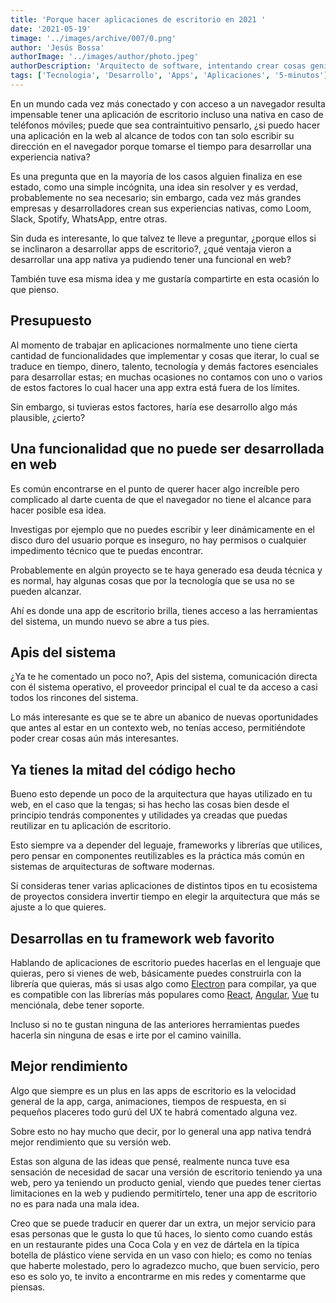 ```yaml
---
title: 'Porque hacer aplicaciones de escritorio en 2021 '
date: '2021-05-19'
timage: '../images/archive/007/0.png'
author: 'Jesús Bossa'
authorImage: '../images/author/photo.jpeg'
authorDescription: 'Arquitecto de software, intentando crear cosas geniales.'
tags: ['Tecnologia', 'Desarrollo', 'Apps', 'Aplicaciones', '5-minutos']
---
```


En un mundo cada vez más conectado y con acceso a un navegador resulta impensable tener una aplicación de escritorio incluso una nativa en caso de teléfonos móviles; puede que sea contraintuitivo pensarlo, ¿si puedo hacer una aplicación en la web al alcance de todos con tan solo escribir su dirección en el navegador porque tomarse el tiempo para desarrollar una experiencia nativa?

Es una pregunta que en la mayoría de los casos alguien finaliza en ese estado, como una simple incógnita, una idea sin resolver y es verdad, probablemente no sea necesario; sin embargo, cada vez más grandes empresas y desarrolladores crean sus experiencias nativas, como Loom, Slack, Spotify, WhatsApp, entre otras.

Sin duda es interesante, lo que talvez te lleve a preguntar, ¿porque ellos si se inclinaron a desarrollar apps de escritorio?, ¿qué ventaja vieron a desarrollar una app nativa ya pudiendo tener una funcional en web?

También tuve esa misma idea y me gustaría compartirte en esta ocasión lo que pienso.

## Presupuesto

Al momento de trabajar en aplicaciones normalmente uno tiene cierta cantidad de funcionalidades que implementar y cosas que iterar, lo cual se traduce en tiempo, dinero, talento, tecnología y demás factores esenciales para desarrollar estas; en muchas ocasiones no contamos con uno o varios de estos factores lo cual hacer una app extra está fuera de los límites.

Sin embargo, si tuvieras estos factores, haría ese desarrollo algo más plausible, ¿cierto?

## Una funcionalidad que no puede ser desarrollada en web

Es común encontrarse en el punto de querer hacer algo increíble pero complicado al darte cuenta de que el navegador no tiene el alcance para hacer posible esa idea.

Investigas por ejemplo que no puedes escribir y leer dinámicamente en el disco duro del usuario porque es inseguro, no hay permisos o cualquier impedimento técnico que te puedas encontrar.

Probablemente en algún proyecto se te haya generado esa deuda técnica y es normal, hay algunas cosas que por la tecnología que se usa no se pueden alcanzar.

Ahí es donde una app de escritorio brilla, tienes acceso a las herramientas del sistema, un mundo nuevo se abre a tus pies.

## Apis del sistema

¿Ya te he comentado un poco no?, Apis del sistema, comunicación directa con él sistema operativo, el proveedor principal el cual te da acceso a casi todos los rincones del sistema.

Lo más interesante es que se te abre un abanico de nuevas oportunidades que antes al estar en un contexto web, no tenías acceso, permitiéndote poder crear cosas aún más interesantes.

## Ya tienes la mitad del código hecho

Bueno esto depende un poco de la arquitectura que hayas utilizado en tu web, en el caso que la tengas; si has hecho las cosas bien desde el principio tendrás componentes y utilidades ya creadas que puedas reutilizar en tu aplicación de escritorio.

Esto siempre va a depender del leguaje, frameworks y librerías que utilices, pero pensar en componentes reutilizables es la práctica más común en sistemas de arquitecturas de software modernas.

Si consideras tener varias aplicaciones de distintos tipos en tu ecosistema de proyectos considera invertir tiempo en elegir la arquitectura que más se ajuste a lo que quieres.

## Desarrollas en tu framework web favorito

Hablando de aplicaciones de escritorio puedes hacerlas en el lenguaje que quieras, pero si vienes de web, básicamente puedes construirla con la librería que quieras, más si usas algo como <a target="_blank" href="https://www.electronjs.org/">Electron</a> para compilar, ya que es compatible con las librerías más populares como <a target="_blank" href="https://reactjs.org">React</a>, <a target="_blank" href="https://angular.io">Angular</a>, <a target="_blank" href="https://v3.vuejs.org">Vue</a> tu menciónala, debe tener soporte.

Incluso si no te gustan ninguna de las anteriores herramientas puedes hacerla sin ninguna de esas e irte por el camino vainilla.

## Mejor rendimiento

Algo que siempre es un plus en las apps de escritorio es la velocidad general de la app, carga, animaciones, tiempos de respuesta, en si pequeños placeres todo gurú del UX te habrá comentado alguna vez.

Sobre esto no hay mucho que decir, por lo general una app nativa tendrá mejor rendimiento que su versión web.

Estas son alguna de las ideas que pensé, realmente nunca tuve esa sensación de necesidad de sacar una versión de escritorio teniendo ya una web, pero ya teniendo un producto genial, viendo que puedes tener ciertas limitaciones en la web y pudiendo permitírtelo, tener una app de escritorio no es para nada una mala idea.

Creo que se puede traducir en querer dar un extra, un mejor servicio para esas personas que le gusta lo que tú haces, lo siento como cuando estás en un restaurante pides una Coca Cola y en vez de dártela en la típica botella de plástico viene servida en un vaso con hielo; es como no tenías que haberte molestado, pero lo agradezco mucho, que buen servicio, pero eso es solo yo, te invito a encontrarme en mis redes y comentarme que piensas.
